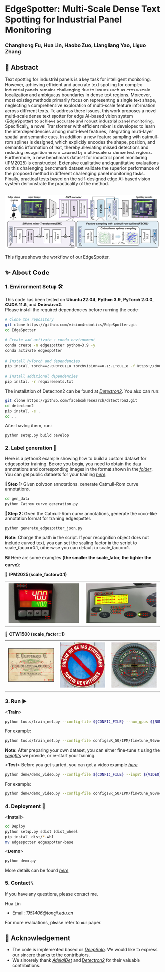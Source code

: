 # EdgeSpotter: Multi-Scale Dense Text Spotting for Industrial Panel Monitoring

### Changhong Fu, Hua Lin, Haobo Zuo, Liangliang Yao, Liguo Zhang

## 📌 Abstract
<table style="width: 100%; border-collapse: collapse; background-color: #f9f9f9; border-radius: 10px; box-shadow: 0 4px 8px rgba(0, 0, 0, 0.1);">
Text spotting for industrial panels is a key task for intelligent monitoring. However, achieving efficient and accurate text spotting for complex industrial panels remains challenging due to issues such as cross-scale localization and ambiguous boundaries in dense text regions. Moreover, most existing methods primarily focus on representing a single text shape, neglecting a comprehensive exploration of multi-scale feature information across different texts. To address these issues, this work proposes a novel multi-scale dense text spotter for edge AI-based vision system (EdgeSpotter) to achieve accurate and robust industrial panel monitoring. Specifically, a novel Transformer with efficient mixer is developed to learn the interdependencies among multi-level features, integrating multi-layer spatial and semantic cues. In addition, a new feature sampling with catmull-rom splines is designed, which explicitly encodes the shape, position, and semantic information of text, thereby alleviating missed detections and reducing recognition errors caused by multi-scale or dense text regions. Furthermore, a new benchmark dataset for industrial panel monitoring (IPM2025) is constructed. Extensive qualitative and quantitative evaluations on this challenging benchmark dataset validate the superior performance of the proposed method in different challenging panel monitoring tasks. Finally, practical tests based on the self-designed edge AI-based vision system demonstrate the practicality of the method.
</table>
 
![Workflow of our method](/fig/fig2.jpg)

This figure shows the workflow of our EdgeSpotter.

## ✨ About Code
### 1. **Environment Setup** 🛠️  

This code has been tested on **Ubuntu 22.04**, **Python 3.9**, **PyTorch 2.0.0**, **CUDA 11.8**, and **Detectron2**.  
Please install the required dependencies before running the code:  

```bash
# Clone the repository
git clone https://github.com/vision4robotics/EdgeSpotter.git
cd EdgeSpotter

# Create and activate a conda environment
conda create -n edgespotter python=3.9 -y
conda activate edgespotter

# Install PyTorch and dependencies
pip install torch==2.0.0+cu118 torchvision==0.15.1+cu118 -f https://download.pytorch.org/whl/torch_stable.html

# Install additional dependencies
pip install -r requirements.txt
```
The installation of Detectron2 can be found at *[Detectron2](https://github.com/facebookresearch/detectron2.)*. You also can run:
```bash
git clone https://github.com/facebookresearch/detectron2.git
cd detectron2 
pip install -e .
cd ..
```
After having them, run:
```bash
python setup.py build develop
```
### 2. **Label generation** 📝
Here is a python3 example showing how to build a custom dataset for edgespotter training. Before you begin, you need to obtain the data annotations and corresponding images in the format shown in the *[folder](gen_data/datasets_example)*. You can get public datasets for your training *[here](https://github.com/aim-uofa/AdelaiDet/tree/master/datasets)*.

🔹**Step 1:** Given polygon annotations, generate Catmull-Rom curve annotations. 
```bash
cd gen_data
python Catrom_curve_generation.py
```
🔹**Step 2:** Given the Catmull-Rom curve annotations, generate the coco-like annotation format for training edgespotter.
```bash
python generate_edgespotter_json.py
```
**Note:** Change the path in the script. If your recognition object does not include curved text, you can set the scaling factor in the script to scale_factor=0.1, otherwise you can default to scale_factor=1.
 
🖼️ Here are some examples **(the smaller the scale_fator, the tighter the curve)**:

🔧 **IPM2025 (scale_factor=0.1)**
<table>
    <tr>
        <td><img src="fig/examples/img_224.jpg" alt="Image 4"></td>
        <td><img src="fig/examples/img_315.jpg" alt="Image 5"></td>
    </tr>
</table>

🔧 **CTW1500 (scale_factor=1)**
<table>
    <tr>
        <td><img src="fig/examples/0003.jpg" alt="Image 1"></td>
        <td><img src="fig/examples/0013.jpg" alt="Image 2"></td>
        <td><img src="fig/examples/0036.jpg" alt="Image 3"></td>
    </tr>
</table>

### 3. **Run** ▶️
<**Train**>

```bash
python tools/train_net.py --config-file ${CONFIG_FILE} --num_gpus ${NUMBER}
```
For example:
```bash
python tools/train_net.py --config-file configs/R_50/IPM/finetune_96voc_25maxlen.yaml --num-gpus 2
```
**Note:** After preparing your own dataset, you can either fine-tune it using the *[weights](https://drive.google.com/drive/folders/1-WU9o_SvGrg4e3NOgaHPtdfCpsbqAavC?usp=sharing)* we provide, or re-start your training.

<**Test**>
Before you get started, you can get a video example *[here](https://drive.google.com/drive/folders/1__TnS2GyYqususQ1y3m30ydBWLeBOPDB?usp=drive_link)*.
```bash
python demo/demo_video.py --config-file ${CONFIG_FILE} --input ${VIDEO} --opts MODEL.WEIGHTS ${WEIGHTS}
```
For example:
```bash
python demo/demo_video.py --config-file configs/R_50/IPM/finetune_96voc_25maxlen.yaml --input test_video/test.mp4 --opts MODEL.WEIGHTS ours.pth
```

### 4. **Deployment** 🚀

<**Install**>

```bash
cd Deploy
python setup.py sdist bdist_wheel
pip install dist/*.whl
mv edgespotter edgespotter-base
```
<**Demo**>

```bash
python demo.py
```
More details can be found *[here](Deploy/README.md)*

### 5. **Contact** 📞
If you have any questions, please contact me.

Hua Lin

- Email: *[1951406@tongji.edu.cn](1951406@tongji.edu.cn)*

For more evaluations, please refer to our paper.

## 🙏 Acknowledgement
* The code is implemented based on *[DeepSolo](https://github.com/ViTAE-Transformer/DeepSolo)*. We would like to express our sincere thanks to the contributors.
* We sincerely thank *[AdelaiDet](https://github.com/aim-uofa/AdelaiDet)* and *[Detectron2](https://github.com/facebookresearch/detectron2)*  for their valuable contributions.
